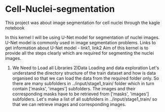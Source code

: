 # Cell-Nuclei-segmentation
This project was about image segmentation for cell nuclei through the kagle notebook

In this kernel I will be using U-Net model for segmentation of nuclei images.
U-Net model is commonly used in image segmentation problems. Links to get information about U-Net model - link1, link2
Aim of this kernel is to provide all the steps clearly which are required for segmenting the nuclei images.


1) We Need to Load all Libraries
2)Data Loading and data exploration
Let's understand the directory structure of the train dataset and how is data organised so that we can load the data from the required folder only.
So there are many subfolders in ../input/stage1_train/ folder which in turn contain ['masks', 'images'] subfolders.
The images and their corresponding masks have to be retrieved from ['masks', 'images'] subfolders.
Let's make a list of all subfolders in ../input/stage1_train/ so that we can retrieve images and corresponding images.


